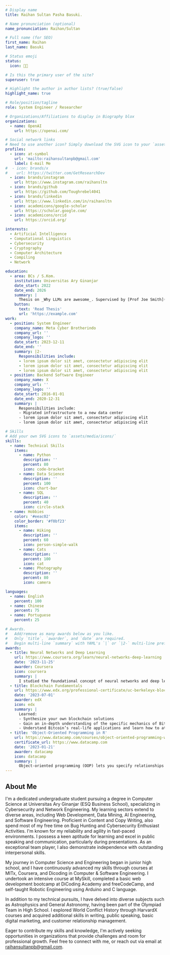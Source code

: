 ```yaml
---
# Display name
title: Raihan Sultan Pasha Basuki.

# Name pronunciation (optional)
name_pronunciation: Raihan/Sultan

# Full name (for SEO)
first_name: Raihan
last_name: Basuki

# Status emoji
status:
  icon: 👨‍🏫

# Is this the primary user of the site?
superuser: true

# Highlight the author in author lists? (true/false)
highlight_name: true

# Role/position/tagline
role: System Engineer / Researcher

# Organizations/Affiliations to display in Biography blox
organizations:
  - name: OpenAI
    url: https://openai.com/

# Social network links
# Need to use another icon? Simply download the SVG icon to your `assets/media/icons/` folder.
profiles:
  - icon: at-symbol
    url: 'mailto:raihansultanpb@gmail.com'
    label: E-mail Me
#  - icon: brands/x
#    url: https://twitter.com/GetResearchDev
  - icon: brands/instagram
    url: https://www.instagram.com/raihansltn
  - icon: brands/github
    url: https://github.com/Toughrebel4041
  - icon: brands/linkedin
    url: https://www.linkedin.com/in/raihansltn
  - icon: academicons/google-scholar
    url: https://scholar.google.com/
  - icon: academicons/orcid
    url: https://orcid.org/

interests:
  - Artificial Intelligence
  - Computational Linguistics
  - Cybersecurity
  - Cryptography
  - Computer Architecture
  - Compiling
  - Network

education:
  - area: BCs / S.Kom.
    institution: Universitas Ary Ginanjar
    date_start: 2022
    date_end: 2026
    summary: |
      Thesis on _Why LLMs are awesome_. Supervised by [Prof Joe Smith](https://example.com). Presented papers at 5 IEEE conferences with the contributions being published in 2 Springer journals.
    button:
      text: 'Read Thesis'
      url: 'https://example.com'
work:
  - position: System Engineer
    company_name: Meta Cyber Brotherindo
    company_url: ''
    company_logo: ''
    date_start: 2023-12-11
    date_end: ''
    summary: |2-
      Responsibilities include:
      - lorem ipsum dolor sit amet, consectetur adipiscing elit
      - lorem ipsum dolor sit amet, consectetur adipiscing elit
      - lorem ipsum dolor sit amet, consectetur adipiscing elit
  - position: Backend Software Engineer
    company_name: X
    company_url: ''
    company_logo: ''
    date_start: 2016-01-01
    date_end: 2020-12-31
    summary: |
      Responsibilities include:
      - Migrated infrastructure to a new data center
      - lorem ipsum dolor sit amet, consectetur adipiscing elit
      - lorem ipsum dolor sit amet, consectetur adipiscing elit

# Skills
# Add your own SVG icons to `assets/media/icons/`
skills:
  - name: Technical Skills
    items:
      - name: Python
        description: ''
        percent: 80
        icon: code-bracket
      - name: Data Science
        description: ''
        percent: 100
        icon: chart-bar
      - name: SQL
        description: ''
        percent: 40
        icon: circle-stack
  - name: Hobbies
    color: '#eeac02'
    color_border: '#f0bf23'
    items:
      - name: Hiking
        description: ''
        percent: 60
        icon: person-simple-walk
      - name: Cats
        description: ''
        percent: 100
        icon: cat
      - name: Photography
        description: ''
        percent: 80
        icon: camera

languages:
  - name: English
    percent: 100
  - name: Chinese
    percent: 75
  - name: Portuguese
    percent: 25

# Awards.
#   Add/remove as many awards below as you like.
#   Only `title`, `awarder`, and `date` are required.
#   Begin multi-line `summary` with YAML's `|` or `|2-` multi-line prefix and indent 2 spaces below.
awards:
  - title: Neural Networks and Deep Learning
    url: https://www.coursera.org/learn/neural-networks-deep-learning
    date: '2023-11-25'
    awarder: Coursera
    icon: coursera
    summary: |
      I studied the foundational concept of neural networks and deep learning. By the end, I was familiar with the significant technological trends driving the rise of deep learning; build, train, and apply fully connected deep neural networks; implement efficient (vectorized) neural networks; identify key parameters in a neural network’s architecture; and apply deep learning to your own applications.
  - title: Blockchain Fundamentals
    url: https://www.edx.org/professional-certificate/uc-berkeleyx-blockchain-fundamentals
    date: '2023-07-01'
    awarder: edX
    icon: edx
    summary: |
      Learned:
      - Synthesize your own blockchain solutions
      - Gain an in-depth understanding of the specific mechanics of Bitcoin
      - Understand Bitcoin’s real-life applications and learn how to attack and destroy Bitcoin, Ethereum, smart contracts and Dapps, and alternatives to Bitcoin’s Proof-of-Work consensus algorithm
  - title: 'Object-Oriented Programming in R'
    url: https://www.datacamp.com/courses/object-oriented-programming-with-s3-and-r6-in-r
    certificate_url: https://www.datacamp.com
    date: '2023-01-21'
    awarder: datacamp
    icon: datacamp
    summary: |
      Object-oriented programming (OOP) lets you specify relationships between functions and the objects that they can act on, helping you manage complexity in your code. This is an intermediate level course, providing an introduction to OOP, using the S3 and R6 systems. S3 is a great day-to-day R programming tool that simplifies some of the functions that you write. R6 is especially useful for industry-specific analyses, working with web APIs, and building GUIs.
---
```


## About Me

I'm a dedicated undergraduate student pursuing a degree in Computer Science at Universitas Ary Ginanjar (ESQ Business School), specializing in Cybersecurity and Network Engineering. My learning sectors extend to diverse areas, including Web Development, Data Mining, AI Engineering, and Software Engineering. Proficient in Content and Copy Writing, also spend most of my free time on Bug Hunting and Cybersecurity Enthusiast Activities. I'm known for my reliability and agility in fast-paced environments. I possess a keen aptitude for learning and excel in public speaking and communication, particularly during presentations. As an exceptional team player, I also demonstrate independence with outstanding interpersonal skills.

My journey in Computer Science and Engineering began in junior high school, and I have continuously advanced my skills through courses at MITx, Coursera, and Dicoding in Computer & Software Engineering. I undertook an intensive course at MySkill, completed a basic web development bootcamp at DiCoding Academy and freeCodeCamp, and self-taught Robotic Engineering using Arduino and C language.

In addition to my technical pursuits, I have delved into diverse subjects such as Astrophysics and General Astronomy, having been part of the Olympiad Team in High School. I explored World Conflict History through HarvardX courses and acquired additional skills in writing, public speaking, basic digital marketing, and customer relationship management.

Eager to contribute my skills and knowledge, I'm actively seeking opportunities in organizations that provide challenges and room for professional growth. Feel free to connect with me, or reach out via email at raihansultanpb@gmail.com.